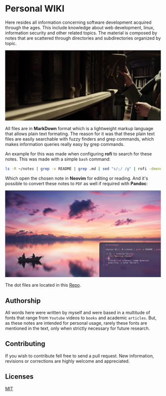 # Personal WIKI

Here resides all information concerning software development acquired through the ages. This include knowledge about web development, linux, information security and other related topics. The material is composed by notes that are scattered through directories and subdirectories organized by topic.

![library](./assets/books.png)

All files are in **MarkDown** format which is a lightweight markup language that allows plain text formating. The reason for it was that these plain text files are easily searchable with fuzzy finders and grep commands, which makes information queries really easy by grep commands.

An example for this was made when configuring **rofi** to search for these notes. This was made with a simple `bash` command:

```bash
ls -R ~/notes | grep -v README | grep .md | sed "s/;/ /g" | rofi -dmenu -p "Open"
```

Which open the chosen note in **Neovim** for editing or reading. And it's possible to convert these notes to `PDF` as well if required with **Pandoc**:

![gif](./assets/rofi.gif)

The dot files are located in this [Repo](https://github.com/felipejoribeiro/my-dev-environment).

## Authorship

All words here were written by myself and were based in a multitude of fonts that range from `Youtube` videos to `books` and academic `articles`. But, as these notes are intended for personal usage, rarely these fonts are mentioned in the text, only when strictly necessary for future research.

## Contributing

If you wish to contribute fell free to send a pull request. New information, revisions or corrections are highly welcome and appreciated.

## Licenses

[MIT](https://github.com/felipejoribeiro/this-person-docs/blob/main/LICENSE)
